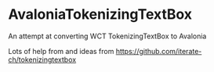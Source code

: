 # AvaloniaTokenizingTextBox
An attempt at converting WCT TokenizingTextBox to Avalonia

Lots of help from and ideas from https://github.com/iterate-ch/tokenizingtextbox
